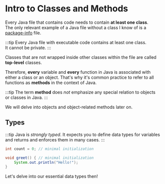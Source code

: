 # Intro to Classes and Methods

Every Java file that contains code needs to contain **at least one class**.  
The only relevant example of a Java file without a class I know of is a [package-info](format#package-info-java) file.

:::tip
Every Java file with executable code contains at least one class.  
It cannot be private.
:::

Classes that are not wrapped inside other classes within the file are called **top-level** classes.

Therefore, **every** variable and **every** function in Java is associated with either a class or an object.
That's why it's common practice to refer to all functions as **methods** in the context of Java.

:::tip
The term **method** does *not* emphasize any special relation to objects or classes in Java.
:::

We will delve into objects and object-related methods later on.

## Types

:::tip
Java is *strongly typed*. It expects you to define data types for variables and returns and enforces them in many cases.
:::

```java
int count = 0; // minimal initialization

void greet() { // minimal initialization
    System.out.println("Hello!");
}
```

Let's delve into our essential data types then!
